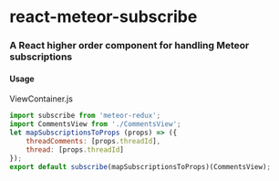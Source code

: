 # react-meteor-subscribe
### A React higher order component for handling Meteor subscriptions

#### Usage

ViewContainer.js
```javascript
import subscribe from 'meteor-redux';
import CommentsView from './CommentsView';
let mapSubscriptionsToProps (props) => ({
    threadComments: [props.threadId],
    thread: [props.threadId]
});
export default subscribe(mapSubscriptionsToProps)(CommentsView);
```
